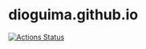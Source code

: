 # dioguima.github.io

[![Actions Status](https://github.com/dioguima/dioguima.github.io/workflows/Deploy/badge.svg)](https://github.com/dioguima/dioguima.github.io/actions)

